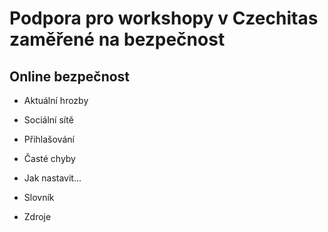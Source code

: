 # Podpora pro workshopy v Czechitas zaměřené na bezpečnost

## Online bezpečnost

* Aktuální hrozby

* Sociální sítě

* Přihlašování

* Časté chyby

* Jak nastavit...

* Slovník

* Zdroje
